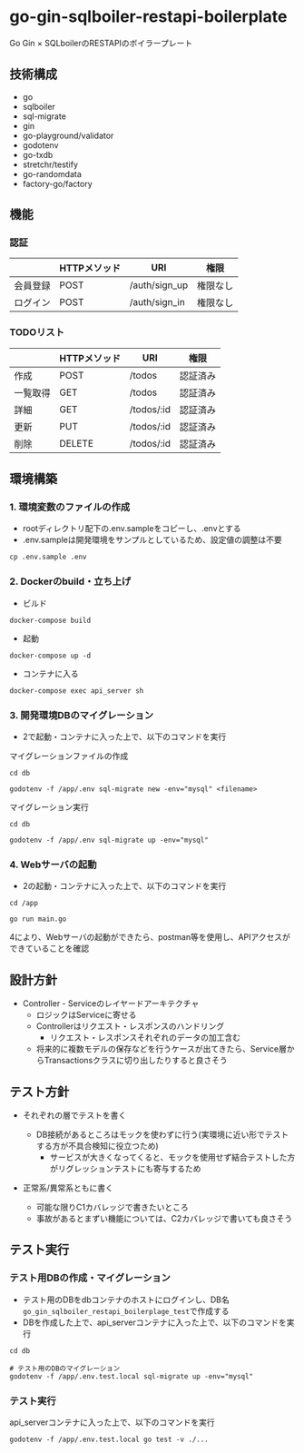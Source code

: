 # go-gin-sqlboiler-restapi-boilerplate
Go Gin × SQLboilerのRESTAPIのボイラープレート

## 技術構成
- go
- sqlboiler
- sql-migrate
- gin
- go-playground/validator
- godotenv
- go-txdb
- stretchr/testify
- go-randomdata
- factory-go/factory

## 機能
### 認証
| | HTTPメソッド | URI | 権限 |
| ------------- | ------------- | ------------- | ------------- |
| 会員登録 | POST | /auth/sign_up | 権限なし |
| ログイン | POST | /auth/sign_in | 権限なし |

### TODOリスト
| | HTTPメソッド | URI | 権限 |
| ------------- | ------------- | ------------- | ------------- |
| 作成 | POST | /todos | 認証済み |
| 一覧取得 | GET | /todos | 認証済み |
| 詳細 | GET | /todos/:id | 認証済み |
| 更新 | PUT | /todos/:id | 認証済み |
| 削除 | DELETE | /todos/:id | 認証済み |

## 環境構築
### 1. 環境変数のファイルの作成
- rootディレクトリ配下の.env.sampleをコピーし、.envとする
- .env.sampleは開発環境をサンプルとしているため、設定値の調整は不要

```
cp .env.sample .env
```

### 2. Dockerのbuild・立ち上げ
- ビルド
```
docker-compose build
```

- 起動
```
docker-compose up -d
```

- コンテナに入る
```
docker-compose exec api_server sh
```

### 3. 開発環境DBのマイグレーション
- 2で起動・コンテナに入った上で、以下のコマンドを実行

マイグレーションファイルの作成
```
cd db

godotenv -f /app/.env sql-migrate new -env="mysql" <filename>
```

マイグレーション実行
```
cd db

godotenv -f /app/.env sql-migrate up -env="mysql"
```

### 4. Webサーバの起動
- 2の起動・コンテナに入った上で、以下のコマンドを実行
```
cd /app

go run main.go
```

4により、Webサーバの起動ができたら、postman等を使用し、APIアクセスができていることを確認

## 設計方針
- Controller - Serviceのレイヤードアーキテクチャ
	- ロジックはServiceに寄せる
	- Controllerはリクエスト・レスポンスのハンドリング
		- リクエスト・レスポンスそれぞれのデータの加工含む
	- 将来的に複数モデルの保存などを行うケースが出てきたら、Service層からTransactionsクラスに切り出したりすると良さそう

## テスト方針
- それぞれの層でテストを書く
	- DB接続があるところはモックを使わずに行う(実環境に近い形でテストする方が不具合検知に役立つため)
		- サービスが大きくなってくると、モックを使用せず結合テストした方がリグレッションテストにも寄与するため

- 正常系/異常系ともに書く
	- 可能な限りC1カバレッジで書きたいところ
	- 事故があるとまずい機能については、C2カバレッジで書いても良さそう

## テスト実行
### テスト用DBの作成・マイグレーション
- テスト用のDBをdbコンテナのホストにログインし、DB名`go_gin_sqlboiler_restapi_boilerplage_test`で作成する
- DBを作成した上で、api_serverコンテナに入った上で、以下のコマンドを実行
```
cd db

# テスト用のDBのマイグレーション
godotenv -f /app/.env.test.local sql-migrate up -env="mysql"
```

### テスト実行
api_serverコンテナに入った上で、以下のコマンドを実行
```
godotenv -f /app/.env.test.local go test -v ./...
```
